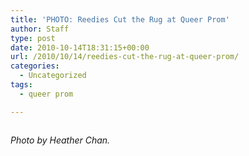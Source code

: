 ```yaml
---
title: 'PHOTO: Reedies Cut the Rug at Queer Prom'
author: Staff
type: post
date: 2010-10-14T18:31:15+00:00
url: /2010/10/14/reedies-cut-the-rug-at-queer-prom/
categories:
  - Uncategorized
tags:
  - queer prom

---
```

<p style="text-align: center;">
  <a href="https://i1.wp.com/www.reedquest.org/wp-content/uploads/2010/10/Queer-Prom.jpg"><img class="aligncenter size-full wp-image-405" title="Queer Prom" src="https://i1.wp.com/www.reedquest.org/wp-content/uploads/2010/10/Queer-Prom.jpg?resize=640%2C425" alt="" data-recalc-dims="1" /></a>
</p>

_Photo by Heather Chan._